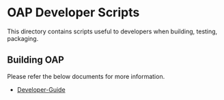 # OAP Developer Scripts
This directory contains scripts useful to developers when building, testing, packaging.

## Building OAP

Please refer the below documents for more information.

* [Developer-Guide](../docs/OAP-Developer-Guide.md)

